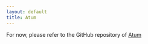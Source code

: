 ```yaml
---
layout: default
title: Atum
---
```


For now, please refer to the GitHub repository of [Atum](https://github.com/AbsaOSS/Atum)
